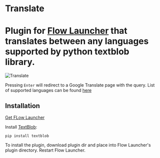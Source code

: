 # Translate
# Plugin for [Flow Launcher](https://flow-launcher.github.io/docs/#/) that translates between any languages supported by python textblob library.

![Translate](https://i.imgur.com/mVxnBk1.gif)

Pressing ```Enter``` will redirect to a Google Translate page with the query.
List of supported languages can be found [here](https://cloud.google.com/translate/docs/languages)


## Installation
[Get FLow Launcher](https://github.com/Flow-Launcher/Flow.Launcher)

Install [TextBlob](https://textblob.readthedocs.io/en/dev/contributing.html):
```
pip install textblob
```
To install the plugin, download plugin dir and place into Flow Launcher's plugin directory. Restart Flow Launcher.